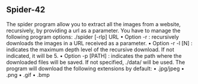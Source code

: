 ## Spider-42

The spider program allow you to extract all the images from a website, recursively, by
providing a url as a parameter.
You have to manage the following program options:
./spider [-rlp] URL
• Option -r : recursively downloads the images in a URL received as a parameter.
• Option -r -l [N] : indicates the maximum depth level of the recursive download.
If not indicated, it will be 5.
• Option -p [PATH] : indicates the path where the downloaded files will be saved.
If not specified, ./data/ will be used.
The program will download the following extensions by default:
• .jpg/jpeg
• .png
• .gif
• .bmp

    